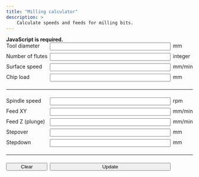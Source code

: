 ```yaml
---
title: "Milling calculator"
description: >
    Calculate speeds and feeds for milling bits.
---
```


<style>
    #calculator {
        display: grid;
        grid-template-columns: auto 1fr min-content;

        gap: 0.5em;
    }

    #calculator hr {
        grid-column: 1 / 4;
        width: 100%;
    }

    #calculator input:invalid {
        outline: 2px solid red;
    }

    #calculator span {
        white-space: nowrap;
    }
</style>


<noscript>
<strong>JavaScript is required.</strong>
</noscript>


<script>

function el(key) {
    return document.querySelector("input#" + key);
}

function clearOutputs() {
    el("speed").value = "";
    el("feedXY").value = "";
    el("feedZ").value = "";
    el("stepover").value = "";
    el("stepdown").value = "";
}

function clearEverything() {
    el("diameter").value = "";
    el("flutes").value = "";
    el("feed").value = "";
    el("chipLoad").value = "";

    clearOutputs();
}

function getInput(key) {
    const e = el(key);

    if (e && e.checkValidity()) {
        const n = Number(e.value);
        if (typeof n === "number" && !Number.isNaN(n) && n !== 0) {
            return n;
        }
    }
    return undefined;
}

function update() {
    const diameter = getInput("diameter");
    const flutes = getInput("flutes");
    const feed = getInput("feed");
    const chipLoad = getInput("chipLoad");

    switch (undefined) {
        case diameter:
        case flutes:
        case feed:
        case chipLoad:
            clearOutputs();
            return;
    }

    const speed = feed / (Math.PI / 12 * diameter);
    const feedXY = speed * flutes * chipLoad;
    const feedZ = feedXY / 2;
    const stepover = diameter * 0.45;
    const stepdown = diameter * 0.45;

    el("speed").value = speed.toFixed(0);
    el("feedXY").value = feedXY.toFixed(0);
    el("feedZ").value = feedZ.toFixed(0);
    el("stepover").value = stepover.toFixed(3);
    el("stepdown").value = stepdown.toFixed(3);
}
</script>


<div id="calculator">
<!-- Inputs -->
<label for="diameter">Tool diameter</label>
<input id="diameter" type="text" inputmode="numeric" pattern="\d*(\.\d*)?"/>
<span>mm</span>
<label for="flutes">Number of flutes</label>
<input id="flutes" type="text" inputmode="numeric" pattern="\d*"/>
<span>integer</span>
<label for="feed">Surface speed</label>
<input id="feed" type="text" inputmode="numeric" pattern="\d*(\.\d*)?"/>
<span>mm/min</span>
<label for="chipLoad">Chip load</label>
<input id="chipLoad" type="text" inputmode="numeric" pattern="\d*(\.\d*)?"/>
<span>mm</span>
<hr/>
<!-- Results -->
<label for="speed">Spindle speed</label>
<input id="speed" type="text" readonly/>
<span>rpm</span>
<label for="feedXY">Feed XY</label>
<input id="feedXY" type="text" readonly/>
<span>mm/min</span>
<label for="feedZ">Feed Z (plunge)</label>
<input id="feedZ" type="text" readonly/>
<span>mm/min</span>
<label for="stepover">Stepover</label>
<input id="stepover" type="text" readonly/>
<span>mm</span>
<label for="stepdown">Stepdown</label>
<input id="stepdown" type="text" readonly/>
<span>mm</span>
<hr/>
<button onclick="clearEverything()">Clear</button>
<button onclick="update()">Update</button>
</div>

